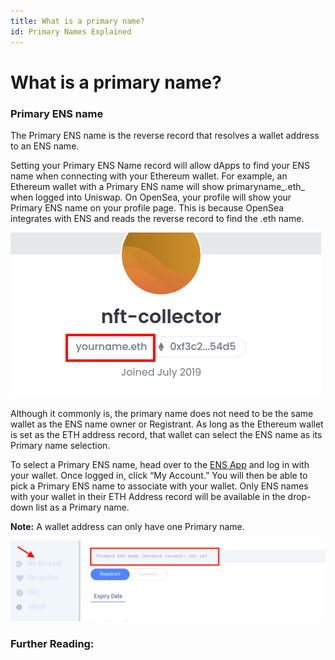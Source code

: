 ```yaml
---
title: What is a primary name?
id: Primary Names Explained
---
```


# What is a primary name?

### Primary ENS name

The Primary ENS name is the reverse record that resolves a wallet address to an ENS name.&#x20;

Setting your Primary ENS Name record will allow dApps to find your ENS name when connecting with your Ethereum wallet. For example, an Ethereum wallet with a Primary ENS name will show primaryname_.eth_ when logged into Uniswap. On OpenSea, your profile will show your Primary ENS name on your profile page. This is because OpenSea integrates with ENS and reads the reverse record to find the .eth name.

![Primary name on Opensea.io](./img/primary-name-1.png "Opensea.io displaying a primary ENS Name.")

Although it commonly is, the primary name does not need to be the same wallet as the ENS name owner or Registrant. As long as the Ethereum wallet is set as the ETH address record, that wallet can select the ENS name as its Primary name selection.

To select a Primary ENS name, head over to the [ENS App](https://app.ens.domains) and log in with your wallet. Once logged in, click “My Account.” You will then be able to pick a Primary ENS name to associate with your wallet. Only ENS names with your wallet in their ETH Address record will be available in the drop-down list as a Primary name.

**Note:** A wallet address can only have one Primary name.

![Primary name in the manager app.](./img/primary-name-2.png "Manger app displaying the primary name.")


### Further Reading:

